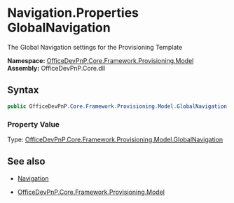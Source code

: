 # Navigation.Properties GlobalNavigation
The Global Navigation settings for the Provisioning Template  

**Namespace:** [OfficeDevPnP.Core.Framework.Provisioning.Model](OfficeDevPnP.Core.Framework.Provisioning.Model.md)  
**Assembly:** OfficeDevPnP.Core.dll  
## Syntax
```C#
public OfficeDevPnP.Core.Framework.Provisioning.Model.GlobalNavigation GlobalNavigation { get; }
```

### Property Value
Type: [OfficeDevPnP.Core.Framework.Provisioning.Model.GlobalNavigation](OfficeDevPnP.Core.Framework.Provisioning.Model.GlobalNavigation.md) 

## See also
- [Navigation](Navigation.md) 

- [OfficeDevPnP.Core.Framework.Provisioning.Model](OfficeDevPnP.Core.Framework.Provisioning.Model.md)
